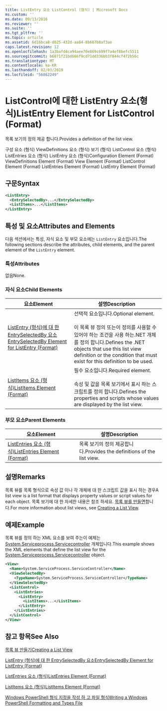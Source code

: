 ```yaml
---
title: ListEntry 요소 ListControl (형식) | Microsoft Docs
ms.custom: ''
ms.date: 09/13/2016
ms.reviewer: ''
ms.suite: ''
ms.tgt_pltfrm: ''
ms.topic: article
ms.assetid: 6d16bca8-d025-432d-aa84-8b607b8af3ae
caps.latest.revision: 12
ms.openlocfilehash: 1a3bafd4ca94aee70e869c699f7a4ef8befc5511
ms.sourcegitcommit: b6871f21bd666f9cd71dd336bb3f844cf472b56c
ms.translationtype: MT
ms.contentlocale: ko-KR
ms.lasthandoff: 02/03/2019
ms.locfileid: "56862249"
---
```

# <a name="listentry-element-for-listcontrol-format"></a><span data-ttu-id="8be28-102">ListControl에 대한 ListEntry 요소(형식)</span><span class="sxs-lookup"><span data-stu-id="8be28-102">ListEntry Element for ListControl (Format)</span></span>

<span data-ttu-id="8be28-103">목록 보기의 정의 제공 합니다.</span><span class="sxs-lookup"><span data-stu-id="8be28-103">Provides a definition of the list view.</span></span>

<span data-ttu-id="8be28-104">구성 요소 (형식) ViewDefinitions 요소 (형식) 보기 (형식) ListControl 요소 (형식) ListEntries 요소 (형식) ListEntry 요소 (형식)</span><span class="sxs-lookup"><span data-stu-id="8be28-104">Configuration Element (Format) ViewDefinitions Element (Format) View Element (Format) ListControl Element (Format) ListEntries Element (Format) ListEntry Element (Format)</span></span>

## <a name="syntax"></a><span data-ttu-id="8be28-105">구문</span><span class="sxs-lookup"><span data-stu-id="8be28-105">Syntax</span></span>

```xml
<ListEntry>
  <EntrySelectedBy>...</EntrySelectedBy>
  <ListItems>...</ListItems>
</ListEntry>
```

## <a name="attributes-and-elements"></a><span data-ttu-id="8be28-106">특성 및 요소</span><span class="sxs-lookup"><span data-stu-id="8be28-106">Attributes and Elements</span></span>

<span data-ttu-id="8be28-107">다음 섹션에서는 특성, 자식 요소 및 부모 요소에는 `ListEntry` 요소입니다.</span><span class="sxs-lookup"><span data-stu-id="8be28-107">The following sections describe the attributes, child elements, and the parent element of the `ListEntry` element.</span></span>

### <a name="attributes"></a><span data-ttu-id="8be28-108">특성</span><span class="sxs-lookup"><span data-stu-id="8be28-108">Attributes</span></span>

<span data-ttu-id="8be28-109">없음</span><span class="sxs-lookup"><span data-stu-id="8be28-109">None.</span></span>

### <a name="child-elements"></a><span data-ttu-id="8be28-110">자식 요소</span><span class="sxs-lookup"><span data-stu-id="8be28-110">Child Elements</span></span>

|<span data-ttu-id="8be28-111">요소</span><span class="sxs-lookup"><span data-stu-id="8be28-111">Element</span></span>|<span data-ttu-id="8be28-112">설명</span><span class="sxs-lookup"><span data-stu-id="8be28-112">Description</span></span>|
|-------------|-----------------|
|[<span data-ttu-id="8be28-113">ListEntry (형식)에 대 한 EntrySelectedBy 요소</span><span class="sxs-lookup"><span data-stu-id="8be28-113">EntrySelectedBy Element for ListEntry (Format)</span></span>](./entryselectedby-element-for-listentry-for-listcontrol-format.md)|<span data-ttu-id="8be28-114">선택적 요소입니다.</span><span class="sxs-lookup"><span data-stu-id="8be28-114">Optional element.</span></span><br /><br /> <span data-ttu-id="8be28-115">이 목록 뷰 정의 또는이 정의를 사용할 수 있어야 하는 조건을 사용 하는.NET 개체를 정의 합니다.</span><span class="sxs-lookup"><span data-stu-id="8be28-115">Defines the .NET objects that use this list view definition or the condition that must exist for this definition to be used.</span></span>|
|[<span data-ttu-id="8be28-116">ListItems 요소 (형식)</span><span class="sxs-lookup"><span data-stu-id="8be28-116">ListItems Element (Format)</span></span>](./listitems-element-for-listentry-for-listcontrol-format.md)|<span data-ttu-id="8be28-117">필수 요소입니다.</span><span class="sxs-lookup"><span data-stu-id="8be28-117">Required element.</span></span><br /><br /> <span data-ttu-id="8be28-118">속성 및 값을 목록 보기에서 표시 하는 스크립트를 정의 합니다.</span><span class="sxs-lookup"><span data-stu-id="8be28-118">Defines the properties and scripts whose values are displayed by the list view.</span></span>|

### <a name="parent-elements"></a><span data-ttu-id="8be28-119">부모 요소</span><span class="sxs-lookup"><span data-stu-id="8be28-119">Parent Elements</span></span>

|<span data-ttu-id="8be28-120">요소</span><span class="sxs-lookup"><span data-stu-id="8be28-120">Element</span></span>|<span data-ttu-id="8be28-121">설명</span><span class="sxs-lookup"><span data-stu-id="8be28-121">Description</span></span>|
|-------------|-----------------|
|[<span data-ttu-id="8be28-122">ListEntries 요소 (형식)</span><span class="sxs-lookup"><span data-stu-id="8be28-122">ListEntries Element (Format)</span></span>](./listentries-element-for-listcontrol-format.md)|<span data-ttu-id="8be28-123">목록 보기의 정의 제공합니다.</span><span class="sxs-lookup"><span data-stu-id="8be28-123">Provides the definitions of the list view.</span></span>|

## <a name="remarks"></a><span data-ttu-id="8be28-124">설명</span><span class="sxs-lookup"><span data-stu-id="8be28-124">Remarks</span></span>

<span data-ttu-id="8be28-125">목록 뷰를 목록 형식으로 속성 값 이나 각 개체에 대 한 스크립트 값을 표시 하는 경우</span><span class="sxs-lookup"><span data-stu-id="8be28-125">A list view is a list format that displays property values or script values for each object.</span></span> <span data-ttu-id="8be28-126">목록 보기에 대 한 자세한 내용은 참조 하세요. [목록 뷰를 만들면](./creating-a-list-view.md)합니다.</span><span class="sxs-lookup"><span data-stu-id="8be28-126">For more information about list views, see [Creating a List View](./creating-a-list-view.md).</span></span>

## <a name="example"></a><span data-ttu-id="8be28-127">예제</span><span class="sxs-lookup"><span data-stu-id="8be28-127">Example</span></span>

<span data-ttu-id="8be28-128">목록 뷰를 정의 하는 XML 요소를 보여 주는이 예제는 [System.Serviceprocess.Servicecontroller](/dotnet/api/System.ServiceProcess.ServiceController) 개체입니다.</span><span class="sxs-lookup"><span data-stu-id="8be28-128">This example shows the XML elements that define the list view for the [System.Serviceprocess.Servicecontroller](/dotnet/api/System.ServiceProcess.ServiceController) object.</span></span>

```xml
<View>
  <Name>System.ServiceProcess.ServiceController</Name>
  <ViewSelectedBy>
    <TypeName>System.ServiceProcess.ServiceController</TypeName>
  </ViewSelectedBy>
  <ListControl>
    <ListEntries>
      <ListEntry>
        <ListItems>...</ListItems>
      </ListEntry>
    </ListEntries>
  </ListControl>
</View>
```

## <a name="see-also"></a><span data-ttu-id="8be28-129">참고 항목</span><span class="sxs-lookup"><span data-stu-id="8be28-129">See Also</span></span>

[<span data-ttu-id="8be28-130">목록 뷰 만들기</span><span class="sxs-lookup"><span data-stu-id="8be28-130">Creating a List View</span></span>](./creating-a-list-view.md)

[<span data-ttu-id="8be28-131">ListEntry (형식)에 대 한 EntrySelectedBy 요소</span><span class="sxs-lookup"><span data-stu-id="8be28-131">EntrySelectedBy Element for ListEntry (Format)</span></span>](./entryselectedby-element-for-listentry-for-listcontrol-format.md)

[<span data-ttu-id="8be28-132">ListEntries 요소 (형식)</span><span class="sxs-lookup"><span data-stu-id="8be28-132">ListEntries Element (Format)</span></span>](./listentries-element-for-listcontrol-format.md)

[<span data-ttu-id="8be28-133">ListItems 요소 (형식)</span><span class="sxs-lookup"><span data-stu-id="8be28-133">ListItems Element (Format)</span></span>](./listitems-element-for-listentry-for-listcontrol-format.md)

[<span data-ttu-id="8be28-134">Windows PowerShell 형식 지정을 작성 하 고 파일 형식</span><span class="sxs-lookup"><span data-stu-id="8be28-134">Writing a Windows PowerShell Formatting and Types File</span></span>](./writing-a-powershell-formatting-file.md)
